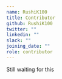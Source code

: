 ```yaml
---
name: RushiK100
title: Contributor
github: RushiK100
twitter: ""
linkedin: ""
slack: ""
joining_date: ""
role: contributor
---
```


Still waiting for this

